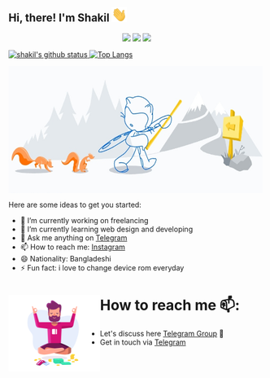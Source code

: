 ## Hi, there! I'm Shakil  <img src="https://github.com/mdkaiom95/mdkaiom95/blob/master/Hi.gif" width="30px">


<p align="center">
<a href="https://github.com/mdkaiom95"> <img src="https://img.shields.io/badge/-Github-000?style=flat&logo=Github&logoColor=white" /></a>
<a href="https://www.instagram.com/md_kaium_hossain"> <img src="https://img.shields.io/badge/-Instagram-c13584?style=flat&labelColor=c13584&logo=instagram&logoColor=white" /></a>
<a href="mailto:mdkaiom95@gmail.com"> <img src="https://img.shields.io/badge/-Gmail-c14438?style=flat&logo=Gmail&logoColor=white" /></p></a>

[![shakil's github status](https://github-readme-stats.vercel.app/api?username=mdkaiom95&show_icons=true&count_private=true&hide_border=false&title_color=eb0029&icon_color=eb0029&include_all_commits=true)
![Top Langs](https://github-readme-stats.vercel.app/api/top-langs/?username=mdkaiom95&layout=compact&hide_border=false&title_color=eb0029)](https://github.com/mdkaiom95) 
<!-- <a href="https://t.me/AlpineProton"><img alt="..." src="https://img.shields.io/badge/dynamic/json?logo=telegram&label=%40freakyos&labelColor=282c34&suffix=+members&color=eb0029&query=%24.data.totalSubs&url=https%3A%2F%2Fapi.spencerwoo.com%2Fsubstats%2F%3Fsource%3Dtelegram%26queryKey%3D#OGGANG&longCache=true"/></a> -->

<img align="center" width="500" height="250"
src="https://github.com/mdkaiom95/mdkaiom95/blob/master/Logo.png?raw=true">

Here are some ideas to get you started:

- 🔭 I’m currently working on freelancing
- 🌱 I’m currently learning web design and developing
- 💬 Ask me anything on <a href="https://t.me/Shakil29">Telegram</a>
- 📫 How to reach me: <a href="https://www.instagram.com/md_kaium_hossain">Instagram<a/>
- 😄 Nationality: Bangladeshi
- ⚡ Fun fact: i love to change device rom everyday 
  
# How to reach me 📫: <img align="left" width="180" height="150" src="https://github.com/mdkaiom95/mdkaiom95/blob/master/080f909da46192c0db62b76330302b0c.gif?raw=true">
- Let's discuss here <a href="https://t.me/AlpineProton"> Telegram Group</a> 🏓
- Get in touch via <a href="https://t.me/Shakil29">Telegram</a>
